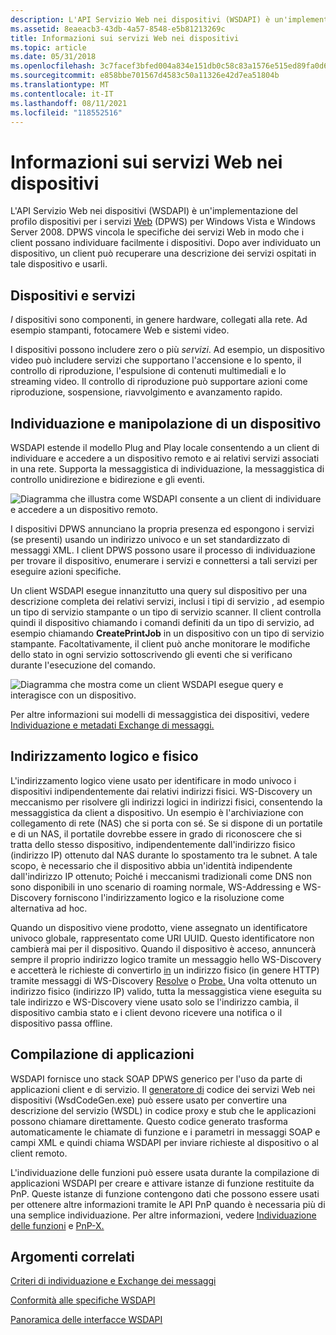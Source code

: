 ```yaml
---
description: L'API Servizio Web nei dispositivi (WSDAPI) è un'implementazione del profilo dispositivi per i servizi Web (DPWS) per Windows Vista e Windows Server 2008.
ms.assetid: 8eaeacb3-43db-4a57-8548-e5b81213269c
title: Informazioni sui servizi Web nei dispositivi
ms.topic: article
ms.date: 05/31/2018
ms.openlocfilehash: 3c7facef3bfed004a834e151db0c58c83a1576e515ed89fa0d690813bc4c18bd
ms.sourcegitcommit: e858bbe701567d4583c50a11326e42d7ea51804b
ms.translationtype: MT
ms.contentlocale: it-IT
ms.lasthandoff: 08/11/2021
ms.locfileid: "118552516"
---
```

# <a name="about-web-services-on-devices"></a>Informazioni sui servizi Web nei dispositivi

L'API Servizio Web nei dispositivi (WSDAPI) è un'implementazione del profilo dispositivi per i servizi [Web](https://specs.xmlsoap.org/ws/2006/02/devprof/) (DPWS) per Windows Vista e Windows Server 2008. DPWS vincola le specifiche dei servizi Web in modo che i client possano individuare facilmente i dispositivi. Dopo aver individuato un dispositivo, un client può recuperare una descrizione dei servizi ospitati in tale dispositivo e usarli.

## <a name="devices-and-services"></a>Dispositivi e servizi

*I* dispositivi sono componenti, in genere hardware, collegati alla rete. Ad esempio stampanti, fotocamere Web e sistemi video.

I dispositivi possono includere zero o più *servizi*. Ad esempio, un dispositivo video può includere servizi che supportano l'accensione e lo spento, il controllo di riproduzione, l'espulsione di contenuti multimediali e lo streaming video. Il controllo di riproduzione può supportare azioni come riproduzione, sospensione, riavvolgimento e avanzamento rapido.

## <a name="discovering-and-manipulating-a-device"></a>Individuazione e manipolazione di un dispositivo

WSDAPI estende il modello Plug and Play locale consentendo a un client di individuare e accedere a un dispositivo remoto e ai relativi servizi associati in una rete. Supporta la messaggistica di individuazione, la messaggistica di controllo unidirezione e bidirezione e gli eventi.

![Diagramma che illustra come WSDAPI consente a un client di individuare e accedere a un dispositivo remoto.](images/overview01.png)

I dispositivi DPWS annunciano la propria presenza ed espongono i servizi (se presenti) usando un indirizzo univoco e un set standardizzato di messaggi XML. I client DPWS possono usare il processo di individuazione per trovare il dispositivo, enumerare i servizi e connettersi a tali servizi per eseguire azioni specifiche.

Un client WSDAPI esegue innanzitutto una query sul dispositivo per una descrizione completa dei relativi servizi, inclusi i tipi di servizio , ad esempio un tipo di servizio stampante o un tipo di servizio scanner. Il client controlla quindi il dispositivo chiamando i comandi definiti da un tipo di servizio, ad esempio chiamando **CreatePrintJob** in un dispositivo con un tipo di servizio stampante. Facoltativamente, il client può anche monitorare le modifiche dello stato in ogni servizio sottoscrivendo gli eventi che si verificano durante l'esecuzione del comando.

![Diagramma che mostra come un client WSDAPI esegue query e interagisce con un dispositivo.](images/netdevice01.png)

Per altre informazioni sui modelli di messaggistica dei dispositivi, vedere [Individuazione e metadati Exchange di messaggi.](discovery-and-metadata-exchange-message-patterns.md)

## <a name="logical-and-physical-addressing"></a>Indirizzamento logico e fisico

L'indirizzamento logico viene usato per identificare in modo univoco i dispositivi indipendentemente dai relativi indirizzi fisici. WS-Discovery un meccanismo per risolvere gli indirizzi logici in indirizzi fisici, consentendo la messaggistica da client a dispositivo. Un esempio è l'archiviazione con collegamento di rete (NAS) che si porta con sé. Se si dispone di un portatile e di un NAS, il portatile dovrebbe essere in grado di riconoscere che si tratta dello stesso dispositivo, indipendentemente dall'indirizzo fisico (indirizzo IP) ottenuto dal NAS durante lo spostamento tra le subnet. A tale scopo, è necessario che il dispositivo abbia un'identità indipendente dall'indirizzo IP ottenuto; Poiché i meccanismi tradizionali come DNS non sono disponibili in uno scenario di roaming normale, WS-Addressing e WS-Discovery forniscono l'indirizzamento logico e la risoluzione come alternativa ad hoc.

Quando un dispositivo viene prodotto, viene assegnato un identificatore univoco globale, rappresentato come URI UUID. Questo identificatore non cambierà mai per il dispositivo. Quando il dispositivo è acceso, annuncerà sempre il proprio indirizzo logico tramite un messaggio hello WS-Discovery e accetterà le richieste di convertirlo [in](hello-message.md) un indirizzo fisico (in genere HTTP) tramite messaggi di WS-Discovery [Resolve](resolve-message.md) o [Probe.](probe-message.md) Una volta ottenuto un indirizzo fisico (indirizzo IP) valido, tutta la messaggistica viene eseguita su tale indirizzo e WS-Discovery viene usato solo se l'indirizzo cambia, il dispositivo cambia stato e i client devono ricevere una notifica o il dispositivo passa offline.

## <a name="building-applications"></a>Compilazione di applicazioni

WSDAPI fornisce uno stack SOAP DPWS generico per l'uso da parte di applicazioni client e di servizio. Il [generatore di](web-services-for-devices-code-generator.md) codice dei servizi Web nei dispositivi (WsdCodeGen.exe) può essere usato per convertire una descrizione del servizio (WSDL) in codice proxy e stub che le applicazioni possono chiamare direttamente. Questo codice generato trasforma automaticamente le chiamate di funzione e i parametri in messaggi SOAP e campi XML e quindi chiama WSDAPI per inviare richieste al dispositivo o al client remoto.

L'individuazione delle funzioni può essere usata durante la compilazione di applicazioni WSDAPI per creare e attivare istanze di funzione restituite da PnP. Queste istanze di funzione contengono dati che possono essere usati per ottenere altre informazioni tramite le API PnP quando è necessaria più di una semplice individuazione. Per altre informazioni, vedere [Individuazione delle funzioni](/previous-versions/windows/desktop/fundisc/fd-portal) e [PnP-X.](/previous-versions/windows/desktop/fundisc/pnp-x)

## <a name="related-topics"></a>Argomenti correlati

<dl> <dt>

[Criteri di individuazione e Exchange dei messaggi](discovery-and-metadata-exchange-message-patterns.md)
</dt> <dt>

[Conformità alle specifiche WSDAPI](wsdapi-specification-compliance.md)
</dt> <dt>

[Panoramica delle interfacce WSDAPI](overview-of-the-wsdapi-interfaces.md)
</dt> </dl>

 

 
